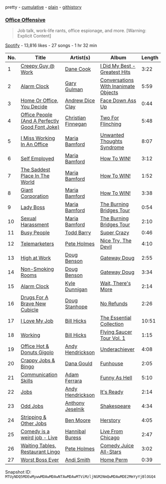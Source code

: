 pretty - [cumulative](/playlists/cumulative/37i9dQZF1DXdEXmWwCHnI5.md) - [plain](/playlists/plain/37i9dQZF1DXdEXmWwCHnI5) - [githistory](https://github.githistory.xyz/mackorone/spotify-playlist-archive/blob/main/playlists/plain/37i9dQZF1DXdEXmWwCHnI5)

### [Office Offensive](https://open.spotify.com/playlist/37i9dQZF1DXdEXmWwCHnI5)

> Job talk, work\-life rants, office espionage, and more\. \[Warning: Explicit Content\]

[Spotify](https://open.spotify.com/user/spotify) - 13,816 likes - 27 songs - 1 hr 32 min

| No. | Title | Artist(s) | Album | Length |
|---|---|---|---|---|
| 1 | [Creepy Guy @ Work](https://open.spotify.com/track/195feLuw6nZ1RP3OIS4nMy) | [Dane Cook](https://open.spotify.com/artist/6RAiPa076RxBeTBxWO8Xfh) | [I Did My Best \- Greatest Hits](https://open.spotify.com/album/13Qo4umsHfZIAnbPiJdu4P) | 3:22 |
| 2 | [Alarm Clock](https://open.spotify.com/track/1mo66yHKJustLsSIwzEv36) | [Gary Gulman](https://open.spotify.com/artist/1e6dQzOjEh1eHhme10gUjm) | [Conversations With Inanimate Objects](https://open.spotify.com/album/4cWgeuXwUTFB18uAy3JADS) | 5:59 |
| 3 | [Home Or Office, You Decide](https://open.spotify.com/track/6RHrQuUrdu0qGym6dzG0Q2) | [Andrew Dice Clay](https://open.spotify.com/artist/1KrDd8tfcITeBIHGXXIx4s) | [Face Down Ass Up](https://open.spotify.com/album/34etX2h85suzm2M9DTsa7p) | 0:44 |
| 4 | [Office People \(And A Perfectly Good Font Joke\)](https://open.spotify.com/track/0NTv0rd71ormOyAcuWeRQ7) | [Christian Finnegan](https://open.spotify.com/artist/4Nwg6u4aPLC7lRbDOQ0pzn) | [Two For Flinching](https://open.spotify.com/album/6HLrkVSjV1E9KEcZ9UiYBM) | 5:48 |
| 5 | [I Miss Working In An Office](https://open.spotify.com/track/4XZRMjOdjoD5y5GXAeftdX) | [Maria Bamford](https://open.spotify.com/artist/6s99GPG9mopI5PNippBKgO) | [Unwanted Thoughts Syndrome](https://open.spotify.com/album/1FAWsFvqHeoqTAE3iibXCz) | 8:07 |
| 6 | [Self Employed](https://open.spotify.com/track/2C5JXQNCy1ksh6vNlApMdF) | [Maria Bamford](https://open.spotify.com/artist/7bF1kZnhlO55twMXqZQIhX) | [How To WIN!](https://open.spotify.com/album/2x8kOugRLDcwlwBkh4FETg) | 3:12 |
| 7 | [The Saddest Place In The World](https://open.spotify.com/track/7gU79E9ArAfwQBHA6rrTYo) | [Maria Bamford](https://open.spotify.com/artist/7bF1kZnhlO55twMXqZQIhX) | [How To WIN!](https://open.spotify.com/album/2x8kOugRLDcwlwBkh4FETg) | 1:52 |
| 8 | [Giant Corporation](https://open.spotify.com/track/0dmLAb1fohcwX8nuKJtQaG) | [Maria Bamford](https://open.spotify.com/artist/7bF1kZnhlO55twMXqZQIhX) | [How To WIN!](https://open.spotify.com/album/2x8kOugRLDcwlwBkh4FETg) | 3:38 |
| 9 | [Lady Boss](https://open.spotify.com/track/0qml1rSZsEWMqbBUahu35N) | [Maria Bamford](https://open.spotify.com/artist/7bF1kZnhlO55twMXqZQIhX) | [The Burning Bridges Tour](https://open.spotify.com/album/0vAftMiQxf7PIiNE7XUMaa) | 0:54 |
| 10 | [Sexual Harassment](https://open.spotify.com/track/4TQXNRkgnZLWBJEgz1nsyx) | [Maria Bamford](https://open.spotify.com/artist/7bF1kZnhlO55twMXqZQIhX) | [The Burning Bridges Tour](https://open.spotify.com/album/0vAftMiQxf7PIiNE7XUMaa) | 2:10 |
| 11 | [Busy People](https://open.spotify.com/track/44FVyoT3aFxxprrCCgNQbi) | [Todd Barry](https://open.spotify.com/artist/0i5tBhcOplutWfWG482CYh) | [Super Crazy](https://open.spotify.com/album/2yh7HPED9RQYlRFPWILXNc) | 0:46 |
| 12 | [Telemarketers](https://open.spotify.com/track/6tIfLRqGeg2MuXLuSICmg6) | [Pete Holmes](https://open.spotify.com/artist/0H3gJcwMo5LSuwN6QuB5dz) | [Nice Try, The Devil](https://open.spotify.com/album/3fDj2PKfI0HPjuILdZMJiu) | 4:10 |
| 13 | [High at Work](https://open.spotify.com/track/3uKPCLmE0H5GpkJ4bHOdyI) | [Doug Benson](https://open.spotify.com/artist/0VxJIeWiVEKVinnkusea8P) | [Gateway Doug](https://open.spotify.com/album/3qJuI1BRN1FhklErB1yPnl) | 2:55 |
| 14 | [Non\-Smoking Rooms](https://open.spotify.com/track/0sISXK8xH9wL1XswnX0p6R) | [Doug Benson](https://open.spotify.com/artist/0VxJIeWiVEKVinnkusea8P) | [Gateway Doug](https://open.spotify.com/album/3qJuI1BRN1FhklErB1yPnl) | 3:34 |
| 15 | [Alarm Clock](https://open.spotify.com/track/7Ke3278Eb1oKmnZmZSvAAS) | [Kyle Dunnigan](https://open.spotify.com/artist/4IVDPPI5DlTTQVbaTB1cYv) | [Wait, There's More](https://open.spotify.com/album/1uUeQSxzQy2kuJxZndrYgv) | 2:14 |
| 16 | [Drugs For A Brave New Cubicle](https://open.spotify.com/track/5vkfvDlCLnSsrjJHf2qUfO) | [Doug Stanhope](https://open.spotify.com/artist/3z278gCXrOgHQFGPq9q5Uf) | [No Refunds](https://open.spotify.com/album/6kbCW5ssJjFrDpNDBkeU0k) | 2:26 |
| 17 | [I Love My Job](https://open.spotify.com/track/1yJ0cjmLGjbwQxoWT0PUZJ) | [Bill Hicks](https://open.spotify.com/artist/0uoySDfSlj0gRR8I8Xg3lY) | [The Essential Collection](https://open.spotify.com/album/0YYpowxkAVUUqahqHw6ovR) | 10:51 |
| 18 | [Working](https://open.spotify.com/track/4K0X8DXuBegqyt1Iio1tgZ) | [Bill Hicks](https://open.spotify.com/artist/0uoySDfSlj0gRR8I8Xg3lY) | [Flying Saucer Tour Vol\. 1](https://open.spotify.com/album/11GBmWJmCUN57yuiMu6DuG) | 1:15 |
| 19 | [Office Hot & Donuts Gigolo](https://open.spotify.com/track/5DpbheVEDEbBa65NGjWHxM) | [Andy Hendrickson](https://open.spotify.com/artist/4CtIDyahzIAizNs5X4cn9Y) | [Underachiever](https://open.spotify.com/album/2FBmFciyJlHMToStDoEFBu) | 4:08 |
| 20 | [Crappy Jobs & Bingo](https://open.spotify.com/track/4gCcaBxOyKsZo03dC6agWR) | [Dana Gould](https://open.spotify.com/artist/1e1hMHJbMgb1QNtBg2edHA) | [Funhouse](https://open.spotify.com/album/5iKbAkimxQIOX0APsEw1Hc) | 2:05 |
| 21 | [Communication Skills](https://open.spotify.com/track/12vGYvXEuJgOwS7xdKJnB1) | [Adam Ferrara](https://open.spotify.com/artist/6lMyRBxRoF2BJfZWPp7lvY) | [Funny As Hell](https://open.spotify.com/album/6oytJynRytfvCuzkQqbPIV) | 5:10 |
| 22 | [Jobs](https://open.spotify.com/track/45dYo4BWpi7Nzw6AMjRbMt) | [Andy Hendrickson](https://open.spotify.com/artist/4CtIDyahzIAizNs5X4cn9Y) | [It's Ready](https://open.spotify.com/album/2htFPOFf4EchZWxdqwbsan) | 2:14 |
| 23 | [Odd Jobs](https://open.spotify.com/track/4c5CRcfsOMqWdlvoOfEfqs) | [Anthony Jeselnik](https://open.spotify.com/artist/320IRZ1nffhXLLcs2CSX20) | [Shakespeare](https://open.spotify.com/album/59B3qbzgjlU2ISSdeDCy31) | 4:34 |
| 24 | [Stripping & Other Jobs](https://open.spotify.com/track/7fcUADcmxGU1ziCrvDE5vM) | [Ben Moore](https://open.spotify.com/artist/4ecHkh1KQAt4EsJnLjEmfS) | [Herstory](https://open.spotify.com/album/1VqcMxJVL1sdqISupU7U29) | 4:05 |
| 25 | [Comedy is a weird job \- Live](https://open.spotify.com/track/0mRS7tovbCKPWuqUsmsWXx) | [Hannibal Buress](https://open.spotify.com/artist/4GIqbOr0FgE9qmJ31kVYdD) | [Live From Chicago](https://open.spotify.com/album/2Wb1AbdmWvSVDVImbnzNzN) | 2:47 |
| 26 | [Waiting Tables, Restaurant Lingo](https://open.spotify.com/track/0P4vWgNqiTBKXBLf4ncYTY) | [Pete Holmes](https://open.spotify.com/artist/0H3gJcwMo5LSuwN6QuB5dz) | [Comedy Juice All\-Stars](https://open.spotify.com/album/0ZWBEtEhNVLsRFazbXDGNS) | 3:02 |
| 27 | [Worst Boss Ever](https://open.spotify.com/track/6Q9RYhS0vPQcVuZRuERASC) | [Andi Smith](https://open.spotify.com/artist/7r2RiE4MXUY1ICdA3gEHRv) | [Home Perm](https://open.spotify.com/album/0OmTpSZ5OphvnhGRSONSd1) | 0:39 |

Snapshot ID: `MTUyNDQ5MDEwMywwMDAwMDAwNTAwMDAwMTViMzljNGM2NmQwMDAwMDE2MmYyYjBlOGQ4`